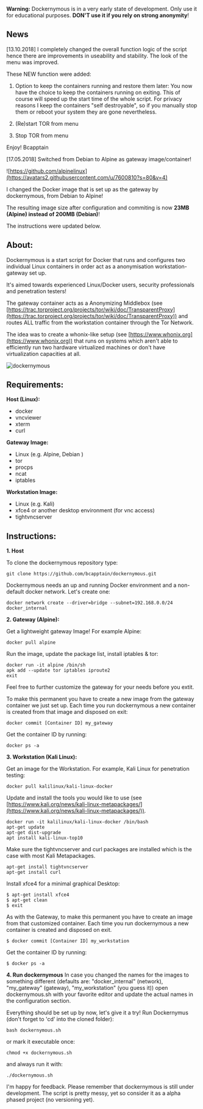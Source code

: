 ﻿**Warning:** 
Dockernymous is in a very early state of development. Only use it for educational purposes. 
**DON'T use it if you rely on strong anonymity**!

## News
[13.10.2018]
I completely changed the overall function logic of the script hence there are improvements in 
useability and stability. The look of the menu was improved.

These NEW function were added:

1. Option to keep the containers running and restore them later:
You now have the choice to keep the containers running on exiting. This of course
will speed up the start time of the whole script.
For privacy reasons I keep the containers "self destroyable", so if you manually stop them
or reboot your system they are gone nevertheless.

2. (Re)start TOR from menu

3. Stop TOR from menu

Enjoy! 
Bcapptain

[17.05.2018]
Switched from Debian to Alpine as gateway image/container!

![https://github.com/alpinelinux](https://avatars2.githubusercontent.com/u/7600810?s=80&v=4)

I changed the Docker image that is set up as the gateway by dockernymous, from Debian to Alpine!

The resulting image size after configuration and commiting is now **23MB (Alpine) instead of 200MB (Debian)**!

The instructions were updated below.

## **About:**

Dockernymous is a start script for Docker that runs and configures two individual Linux containers in order act as a anonymisation workstation-gateway set up.

It's aimed towards experienced Linux/Docker users, security professionals and penetration testers!

The gateway container acts as a Anonymizing Middlebox (see
[https://trac.torproject.org/projects/tor/wiki/doc/TransparentProxy](https://trac.torproject.org/projects/tor/wiki/doc/TransparentProxy)) and routes ALL traffic from the workstation container through the Tor Network.

The idea was to create a whonix-like setup (see [https://www.whonix.org](https://www.whonix.org)) that runs on
systems which aren't able to efficiently run two hardware virtualized machines or don't have virtualization capacities at all.


![dockernymous](https://raw.githubusercontent.com/wiki/bcapptain/dockernymous/images/dckrnms3.png?s=200)


## **Requirements:**

**Host (Linux):**
- docker
- vncviewer
- xterm
- curl

**Gateway Image:**
- Linux (e.g. Alpine, Debian )
- tor
- procps
- ncat
- iptables

**Workstation Image:**
 - Linux (e.g. Kali)
 - ‎xfce4 or another desktop environment (for vnc access) 
 - tightvncserver

## Instructions:

**1. Host**

To clone the dockernymous repository type:

    git clone https://github.com/bcapptain/dockernymous.git

Dockernymous needs an up and running Docker environment and a non-default docker network. Let's create one:

    docker network create --driver=bridge --subnet=192.168.0.0/24 docker_internal

**2. Gateway (Alpine):**

Get a lightweight gateway Image! For example Alpine:

    docker pull alpine

Run the image, update the package list, install iptables & tor:

    docker run -it alpine /bin/sh
    apk add --update tor iptables iproute2
    exit

Feel free to further customize the gateway for your needs before you extit.

To make this permanent you have to create a new image from the gateway container we just set up. Each time you run dockernymous a new container is created from that image and disposed on exit:

    docker commit [Container ID] my_gateway

Get the container ID by running:

    docker ps -a


**3. Workstation (Kali Linux):**

Get an image for the Workstation. For example, Kali Linux for penetration testing:

    docker pull kalilinux/kali-linux-docker

Update and install the tools you would like to use (see
[https://www.kali.org/news/kali-linux-metapackages/](https://www.kali.org/news/kali-linux-metapackages/)).

    docker run -it kalilinux/kali-linux-docker /bin/bash
    apt-get update
    apt-get dist-upgrade
    apt install kali-linux-top10

Make sure the tightvncserver and curl packages are installed which is the case with most Kali Metapackages.

    apt-get install tightvncserver
    apt-get install curl

Install xfce4 for a minimal graphical Desktop:

    $ apt-get install xfce4 
    $ apt-get clean
    $ exit

As with the Gateway, to make this permanent you have to create an image from that customized container. Each time you run dockernymous a new container is created and disposed on exit.

    $ docker commit [Container ID] my_workstation

Get the container ID by running:

    $ docker ps -a

**4. Run dockernymous**
In case you changed the names for the images to something different (defaults are: "docker_internal" (network), "my_gateway" (gateway), "my_workstation" (you guess it)) open dockernymous.sh with your favorite editor and update the actual names  in the configuration section.

Everything should be set up by now, let's give it a try!
Run Dockernymus (don't forget to 'cd' into the cloned folder):

    
    bash dockernymous.sh

 or mark it executable once:

    chmod +x dockernymous.sh 

and always run it with:

    ./dockernymous.sh


I'm happy for feedback. Please remember that dockernymous is still under development. The script is pretty messy, yet so consider it as a alpha phased project (no versioning yet).
